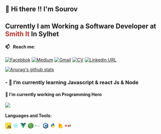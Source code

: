 <h2>👋  Hi there  !! I'm Sourov</h2>

<h2>Currently I am Working a Software Developer at <a href="https://smithitbd.com/" style="text-decoration:none"><span style="color:#B33426">Smith It</span></a> In Sylhet</h2>

#### 📫 &nbsp; Reach me:

[![Facebbok](https://img.shields.io/badge/social--badge?style=social&label=Facebook&logo=facebook)](https://web.facebook.com/sourovpurkayastha.dibyo)
[![Medium](https://img.shields.io/badge/social--badge?style=social&label=Medium&logo=medium)](https://dibyopurkayastha.medium.com/)
[![Gmail](https://img.shields.io/badge/social--badge?style=social&label=email&logo=gmail)](mailto:dibyopurkayastha@gmail.com)
[![CV](https://img.shields.io/badge/social--badge?style=social&label=DownLoadCV&logo=gmail)]([https://drive.google.com/file/d/1IJLJ5AtqhAoY3ZyDPlKP9Azy3TCyUrcW/view?usp=sharing](https://drive.google.com/file/d/1gxXcMn0T86TnQggVwX-9pCDpM6MTHMPj/view))
[![Linkedin URL](https://img.shields.io/badge/social--badge?style=social&label=linkedin&logo=linkedin)](https://www.linkedin.com/in/sourov-purkayastha/)

[![Anurag's github stats](https://github-readme-stats.vercel.app/api?username=Dibyo178)](https://github.com/anuraghazra/github-readme-stats)
</br>
<h3>- 🌱 I’m currently learning  Javascript & react Js & Node</h3>
<h4> 🔭 I’m currently working on Programming Hero</h4>

<img src="https://raw.githubusercontent.com/shakilmahammud/shakilmahammud/master/Night-Coding.gif">

**Languages and Tools:**  

<code><img height="20" src="https://raw.githubusercontent.com/github/explore/80688e429a7d4ef2fca1e82350fe8e3517d3494d/topics/javascript/javascript.png"></code>
<code><img height="20" src="https://raw.githubusercontent.com/github/explore/80688e429a7d4ef2fca1e82350fe8e3517d3494d/topics/react/react.png"></code>
<code><img height="20" src="https://raw.githubusercontent.com/github/explore/80688e429a7d4ef2fca1e82350fe8e3517d3494d/topics/vue/vue.png"></code>
<code><img height="20" src="https://raw.githubusercontent.com/github/explore/80688e429a7d4ef2fca1e82350fe8e3517d3494d/topics/nodejs/nodejs.png"></code>
<code><img height="20" src="https://raw.githubusercontent.com/github/explore/80688e429a7d4ef2fca1e82350fe8e3517d3494d/topics/mongodb/mongodb.png"></code>
<code><img height="20" src="https://raw.githubusercontent.com/github/explore/80688e429a7d4ef2fca1e82350fe8e3517d3494d/topics/cpp/cpp.png"></code>
<code><img height="20" src="https://raw.githubusercontent.com/github/explore/80688e429a7d4ef2fca1e82350fe8e3517d3494d/topics/python/python.png"></code>
<code><img height="20" src="https://raw.githubusercontent.com/github/explore/80688e429a7d4ef2fca1e82350fe8e3517d3494d/topics/firebase/firebase.png"></code>
<code><img height="20" src="https://raw.githubusercontent.com/github/explore/80688e429a7d4ef2fca1e82350fe8e3517d3494d/topics/git/git.png"></code>


<!--
**Dibyo178/Dibyo178** is a ✨ _special_ ✨ repository because its `README.md` (this file) appears on your GitHub profile.

Here are some ideas to get you started:

- 🔭 I’m currently working on ...
- 🌱 I’m currently learning ...
- 👯 I’m looking to collaborate on ...
- 🤔 I’m looking for help with ...
- 💬 Ask me about ...
- 📫 How to reach me: ...
- 😄 Pronouns: ...
- ⚡ Fun fact: ...
-->
